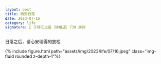 ```yaml
---
layout: post
title: 西安日落
date: 2023-07-16
category: life 
signature: 🌛 于锦江之星（钟楼店）738 房间
---
```


日落之后，请心安理得的放松 

<div class="row justify-content-sm-center">
    <div class="col-sm-8 mt-3 mt-md-0">
        {% include figure.html path="assets/img/2023/life/07/16.jpeg" class="img-fluid rounded z-depth-1"%}
    </div>
</div>